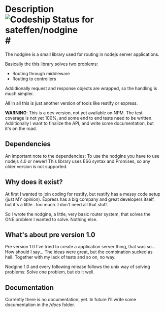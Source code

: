 # Description ![Codeship Status for sateffen/nodgine](https://codeship.com/projects/c11967a0-ea7e-0131-c845-220fc9a0138f/status?branch=master)#

The nodgine is a small library used for routing in nodejs server applications.

Basically the this library solves two problems:

* Routing through middleware
* Routing to controllers

Addidionally request and response objects are wrapped, so the handling is much simpler.

All in all this is just another version of tools like restify or express.

**WARNING**: This is a dev version, not yet available on NPM. The test coverage is not
yet 100%, and some end to end tests need to be written. Additionally I want to finalize
the API, and write some documentation, but it's on the road.

## Dependencies ##

An important note to the dependencies: To use the nodgine you have to use nodejs 4.0 or
newer! This library uses ES6 syntax and Promises, so any older version is not supported.

## Why does it exist? ##

At first I wanted to join coding for restify, but restify has a messy code setup (just
MY opinion). Express has a big company and great developers itself, but it's a little..
too much. I don't need all that stuff.

So I wrote the nodgine, a little, very basic router system, that solves the ONE problem
I wanted to solve. Nothing else.

## What's about pre version 1.0 ##

Pre version 1.0 I've tried to create a application server thing, that was so... How should
I say... The ideas were great, but the combination sucked as hell. Together with my lack of
tests and so on, no way.

Nodgine 1.0 and every following release follows the unix way of solving problems: Solve one
problem, but do it well.

## Documentation ##

Currently there is no documentation, yet. In future I'll write some documentation in the */docs*
folder.